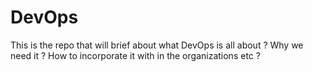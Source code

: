 # DevOps
This is the repo that will brief about what DevOps is all about ? Why we need it ? How to incorporate it with in the organizations etc ?
